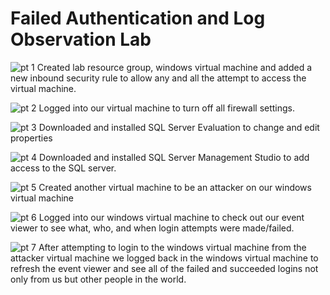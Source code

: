 # Failed Authentication and Log Observation Lab

![pt 1](https://github.com/garrick8jackson/Lab-1/assets/38325200/97b372c9-51ac-4f92-ab71-51ed2c1b7dda)
Created lab resource group, windows virtual machine and added a new inbound security rule to allow any and all the attempt to access the virtual machine.


![pt 2](https://github.com/garrick8jackson/Lab-1/assets/38325200/aa57cef4-a0d0-4406-9eb4-0bda93ed895a)
Logged into our virtual machine to turn off all firewall settings.


![pt 3](https://github.com/garrick8jackson/Lab-1/assets/38325200/266bc22d-0f81-435d-83eb-ea81d48e319c)
Downloaded and installed SQL Server Evaluation to change and edit properties


![pt 4](https://github.com/garrick8jackson/Lab-1/assets/38325200/f9c55a57-3c7b-436d-8662-f28ef93c6265)
Downloaded and installed SQL Server Management Studio to add access to the SQL server.


![pt 5](https://github.com/garrick8jackson/Lab-1/assets/38325200/beb97969-4593-4764-9a15-cf9fa5b886d6)
Created another virtual machine to be an attacker on our windows virtual machine


![pt 6](https://github.com/garrick8jackson/Lab-1/assets/38325200/5d3beb07-9179-42ba-af61-ef171672272b)
Logged into our windows virtual machine to check out our event viewer to see what, who, and when login attempts were made/failed.


![pt 7](https://github.com/garrick8jackson/Lab-1/assets/38325200/c473ac3d-2c47-4fea-b646-8d7daffdbd1b)
After attempting to login to the windows virtual machine from the attacker virtual machine we logged back in the windows virtual machine to refresh the event viewer and see all of the failed and succeeded logins not only from us but other people in the world.
